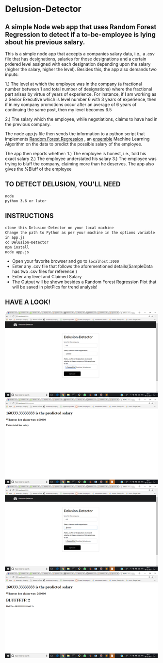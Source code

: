 # Delusion-Detector
## A simple Node web app that uses Random Forest Regression to detect if a to-be-employee is lying about his previous salary.


This is a simple node app that accepts a companies salary data, i.e., a .csv file that has designations, salaries for those designations and a certain prdered level assigned with each designation depending upon the salary (higher the salary, higher the level).
Besides this, the app also demands two  inputs:

1.) The level at which the employee was in the company (a fractional number between 1 and total number of designations) where the fractional part arises by virtue of years of experience. For instance, if I am working as a Senior Executive which is level number 6 with 3 years of experience, then if in my company promotions occur after an average of 6 years of continuing the same post, then my level becomes 6.5 

2.) The salary which the employee, while negotiations, claims  to have had in the previous company.

The node app.js file then sends the information to a python script that implements [Random Forest Regression](https://en.wikipedia.org/wiki/Random_forest) , an [ensemble](https://en.wikipedia.org/wiki/Ensemble_learning) Machine Learning Algorithm on the data to predict the possible salary of the employee.

The app then reports whether:
1.) The employee is honest, i.e., told his exact salary
2.) The employee understated his salary
3.) The employee was trying to bluff the company, claiming more than he deserves. The app also gives the %Bluff of the employee

## TO DETECT DELUSION, YOU'LL NEED
```
node
python 3.6 or later
```

## INSTRUCTIONS
```
clone this Delusion-Detector on your local machine
Change the path to Python as per your machine in the options variable in app.js
cd Delusion-Detector
npm install
node app.js
```
- Open your favorite browser and go to ```localhost:3000```
- Enter any .csv file that follows the aforementioned details(SampleData has two .csv files for reference )
- Enter any level and Claimed Salary
- The Output will be shown besides a Random Forest Regression Plot that will be saved in plotPics for trend analysis!

## HAVE A LOOK!

![Alt text](/readMeSS/pic1.png?raw=true "App looks like:")
![Alt text](/readMeSS/pic2.png?raw=true "App looks like:")
![Alt text](/readMeSS/pic3.png?raw=true "App looks like:")
![Alt text](/readMeSS/pic4.png?raw=true "App looks like:")


